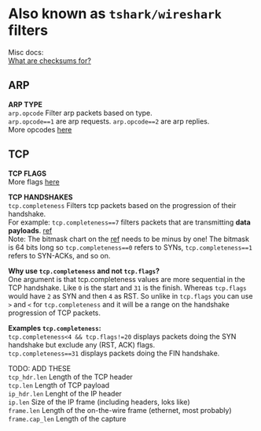 # Also known as `tshark/wireshark` filters 

Misc docs:  
[What are checksums for?](https://www.wireshark.org/docs/wsug_html_chunked/ChAdvChecksums.html)  
  
## ARP
**ARP TYPE**  
`arp.opcode` Filter arp packets based on type.  
`arp.opcode==1` are arp requests. `arp.opcode==2` are arp replies.  
More opcodes [here](https://www.iana.org/assignments/arp-parameters/arp-parameters.xhtml#arp-parameters-1)

## TCP

**TCP FLAGS**  
More flags [here](https://www.iana.org/assignments/tcp-parameters/tcp-parameters.xhtml#tcp-header-flags)

**TCP HANDSHAKES**  
`tcp.completeness` Filters tcp packets based on the progression of their handshake.  
For example: `tcp.completeness==7` filters packets that are transmitting **data payloads**. [ref](https://www.wireshark.org/docs/wsug_html_chunked/ChAdvTCPAnalysis.html#_tcp_conversation_completeness)  
Note: The bitmask chart on the [ref](https://www.wireshark.org/docs/wsug_html_chunked/ChAdvTCPAnalysis.html#_tcp_conversation_completeness) needs to be minus by one! The bitmask is 64 bits long so `tcp.completeness==0` refers to SYNs, `tcp.completeness==1` refers to SYN-ACKs, and so on.

**Why use `tcp.completeness` and not `tcp.flags`?**  
One argument is that tcp.completeness values are more sequential in the TCP handshake. Like `0` is the start and `31` is the finish. Whereas `tcp.flags` would have `2` as SYN and then `4` as RST. So unlike in `tcp.flags` you can use `>` and `<` for `tcp.completeness` and it will be a range on the handshake progression of TCP packets.  
  
**Examples `tcp.completeness`:**  
`tcp.completeness<4 && tcp.flags!=20` displays packets doing the SYN handshake but exclude any (RST, ACK) flags.  
`tcp.completeness==31` displays packets doing the FIN handshake.  
  
TODO: ADD THESE  
`tcp_hdr.len` Length of the TCP header  
`tcp.len` Length of TCP payload  
`ip_hdr.len` Lenght of the IP header  
`ip.len` Size of the IP frame (including headers, loks like)  
`frame.len` Length of the on-the-wire frame (ethernet, most probably)  
`frame.cap_len` Length of the capture  